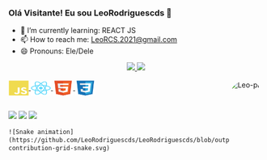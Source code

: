 ### Olá Visitante! Eu sou LeoRodriguescds 👋

- 🌱 I’m currently learning: REACT JS
- 📫 How to reach me: LeoRCS.2021@gmail.com
- 😄 Pronouns: Ele/Dele

<div align="center">
  <a href="https://github.com/LeoRodriguescds">
  <img height="180em" src="https://github-readme-stats.vercel.app/api?username=LeoRodriguescds&show_icons=true&theme=dark&include_all_commits=true&count_private=true"/>
  <img height="180em" src="https://github-readme-stats.vercel.app/api/top-langs/?username=LeoRodriguescds&layout=compact&langs_count=7&theme=dark"/>
</div>
  
 <div style="display: inline_block"><br>
  <img align="center" alt="Leo-Js" height="30" width="40" src="https://raw.githubusercontent.com/devicons/devicon/master/icons/javascript/javascript-plain.svg">
  <img align="center" alt="Leo-React" height="30" width="40" src="https://raw.githubusercontent.com/devicons/devicon/master/icons/react/react-original.svg">
  <img align="center" alt="Leo-HTML" height="30" width="40" src="https://raw.githubusercontent.com/devicons/devicon/master/icons/html5/html5-original.svg">
  <img align="center" alt="Leo-CSS" height="30" width="40" src="https://raw.githubusercontent.com/devicons/devicon/master/icons/css3/css3-original.svg">
  <img align="right" alt="Leo-pic" height="150" style="border-radius:50px;" src="https://user-images.githubusercontent.com/92641488/152394050-72232dac-63eb-4c3e-a8b2-d8ad538c35fd.png">
</div>
  
  ##
  
  <div>
 <a href="https://discord.gg/wagxzStdcR" target="_blank"><img src="https://img.shields.io/badge/Discord-7289DA?style=for-the-badge&logo=discord&logoColor=white" target="_blank"></a> 
  <a href = "mailto:LeoRCS.2021@gmail.com"><img src="https://img.shields.io/badge/-Gmail-%23333?style=for-the-badge&logo=gmail&logoColor=white" target="_blank"></a>
  <a href="https://www.linkedin.com/in/leonardo-rodrigues-882256228/" target="_blank"><img src="https://img.shields.io/badge/-LinkedIn-%230077B5?style=for-the-badge&logo=linkedin&logoColor=white" target="_blank"></a> 
    
    ![Snake animation](https://github.com/LeoRodriguescds/LeoRodriguescds/blob/output/github-contribution-grid-snake.svg)
  </div>
